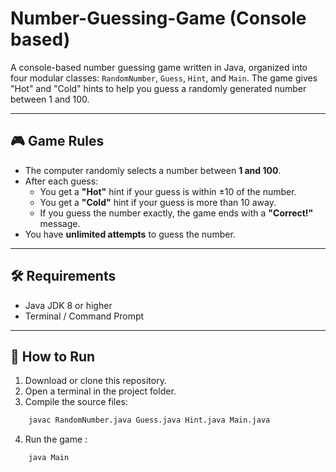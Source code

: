 # Number-Guessing-Game (Console based)

A console-based number guessing game written in Java, organized into four modular classes: `RandomNumber`, `Guess`, `Hint`, and `Main`. The game gives "Hot" and "Cold" hints to help you guess a randomly generated number between 1 and 100.

---

## 🎮 Game Rules

- The computer randomly selects a number between **1 and 100**.
- After each guess:
  - You get a **"Hot"** hint if your guess is within ±10 of the number.
  - You get a **"Cold"** hint if your guess is more than 10 away.
  - If you guess the number exactly, the game ends with a **"Correct!"** message.
- You have **unlimited attempts** to guess the number.

---

## 🛠️ Requirements

- Java JDK 8 or higher
- Terminal / Command Prompt

---

## 🚀 How to Run

1. Download or clone this repository.
2. Open a terminal in the project folder.
3. Compile the source files:
```bash
    javac RandomNumber.java Guess.java Hint.java Main.java
```
4. Run the game :
```bash
    java Main
```